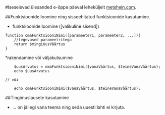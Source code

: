 #Iseseisvad ülesanded e-õppe päeval leheküljelt [metshein.com](https://www.metshein.com/course/php-alused/).

##Funktsioonide loomine ning sisseehitatud funktsioonide kasutamine.
* funktsioonide loomine ([valikuline sisend])
```
function omaFunktsiooniNimi([parameeter1, parameeter2, ...]){
    //tegevused parameetritega
    return $mingiUusVäärtus
}
```
*rakendamine või väljakutsumine
```
    $uusArvutus = omaFunktsiooniNimi($vanaVäärtus, $teineVanaVäärtus);
    echo $uusArvutus

// või

    echo omaFunktsiooniNimi($vanaVäärtus, $teineVanaVäärtus);
```
##Tingimuslausete kasutamine
* ... on jällegi vana teema ning seda uuesti lahti ei kirjuta.